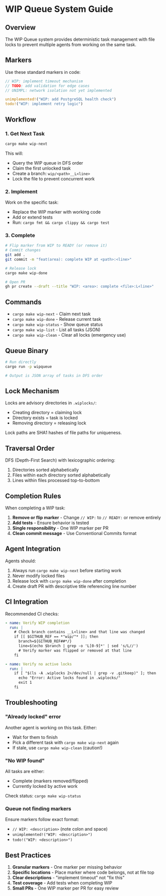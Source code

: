 # WIP Queue System Guide

## Overview

The WIP Queue system provides deterministic task management with file locks to prevent multiple agents from working on the same task.

## Markers

Use these standard markers in code:

```rust
// WIP: implement timeout mechanism
// TODO: add validation for edge cases
// UNIMPL: network isolation not yet implemented

unimplemented!("WIP: add PostgreSQL health check")
todo!("WIP: implement retry logic")
```

## Workflow

### 1. Get Next Task

```bash
cargo make wip-next
```

This will:
- Query the WIP queue in DFS order
- Claim the first unlocked task
- Create a branch: `wip/<path>__L<line>`
- Lock the file to prevent concurrent work

### 2. Implement

Work on the specific task:
- Replace the WIP marker with working code
- Add or extend tests
- Run: `cargo fmt && cargo clippy && cargo test`

### 3. Complete

```bash
# Flip marker from WIP to READY (or remove it)
# Commit changes
git add .
git commit -m "feat(area): complete WIP at <path>:<line>"

# Release lock
cargo make wip-done

# Open PR
gh pr create --draft --title "WIP: <area>: complete <file>:L<line>"
```

## Commands

- `cargo make wip-next` - Claim next task
- `cargo make wip-done` - Release current task
- `cargo make wip-status` - Show queue status
- `cargo make wip-list` - List all tasks (JSON)
- `cargo make wip-clean` - Clear all locks (emergency use)

## Queue Binary

```bash
# Run directly
cargo run -p wipqueue

# Output is JSON array of tasks in DFS order
```

## Lock Mechanism

Locks are advisory directories in `.wiplocks/`:
- Creating directory = claiming lock
- Directory exists = task is locked
- Removing directory = releasing lock

Lock paths are SHA1 hashes of file paths for uniqueness.

## Traversal Order

DFS (Depth-First Search) with lexicographic ordering:
1. Directories sorted alphabetically
2. Files within each directory sorted alphabetically
3. Lines within files processed top-to-bottom

## Completion Rules

When completing a WIP task:

1. **Remove or flip marker** - Change `// WIP:` to `// READY:` or remove entirely
2. **Add tests** - Ensure behavior is tested
3. **Single responsibility** - One WIP marker per PR
4. **Clean commit message** - Use Conventional Commits format

## Agent Integration

Agents should:

1. Always run `cargo make wip-next` before starting work
2. Never modify locked files
3. Release lock with `cargo make wip-done` after completion
4. Create draft PR with descriptive title referencing line number

## CI Integration

Recommended CI checks:

```yaml
- name: Verify WIP completion
  run: |
    # Check branch contains __L<line> and that line was changed
    if [[ $GITHUB_REF == *"wip/"* ]]; then
      branch=${GITHUB_REF##*/}
      line=$(echo $branch | grep -o 'L[0-9]*' | sed 's/L//')
      # Verify marker was flipped or removed at that line
    fi

- name: Verify no active locks
  run: |
    if [ "$(ls -A .wiplocks 2>/dev/null | grep -v .gitkeep)" ]; then
      echo "Error: Active locks found in .wiplocks/"
      exit 1
    fi
```

## Troubleshooting

### "Already locked" error

Another agent is working on this task. Either:
- Wait for them to finish
- Pick a different task with `cargo make wip-next` again
- If stale, use `cargo make wip-clean` (caution!)

### "No WIP found"

All tasks are either:
- Complete (markers removed/flipped)
- Currently locked by active work

Check status: `cargo make wip-status`

### Queue not finding markers

Ensure markers follow exact format:
- `// WIP: <description>` (note colon and space)
- `unimplemented!("WIP: <description>")`
- `todo!("WIP: <description>")`

## Best Practices

1. **Granular markers** - One marker per missing behavior
2. **Specific locations** - Place marker where code belongs, not at file top
3. **Clear descriptions** - "implement timeout" not "fix this"
4. **Test coverage** - Add tests when completing WIP
5. **Small PRs** - One WIP marker per PR for easy review
